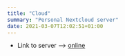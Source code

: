 ```yaml
---
title: "Cloud"
summary: "Personal Nextcloud server"
date: 2021-03-07T12:02:51+01:00
---
```


+ Link to server --> [online](https://lxcloud.derchef.site)
